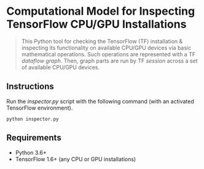 # Computational Model for Inspecting TensorFlow CPU/GPU Installations
> This Python tool for checking the TensorFlow (TF) installation & inspecting its functionality on available CPU/GPU devices via basic mathematical operations. Such operations are represented with a TF *dataflow graph*. Then, graph parts are run by TF *session* across a set of available CPU/GPU devices.

## Instructions
Run the *inspector.py* script with the following command (with an activated TensorFlow environment).
```
python inspector.py
```

## Requirements
* Python 3.6+
* TensorFlow 1.6+ (any CPU or GPU installations)
